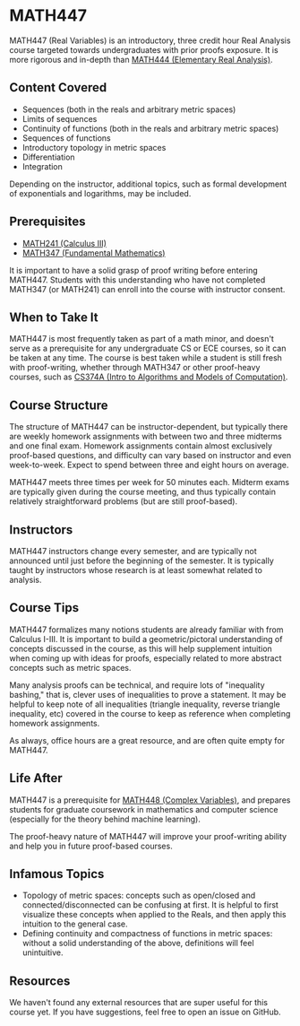 # MATH447

MATH447 (Real Variables) is an introductory, three credit hour Real Analysis course targeted towards undergraduates with prior proofs exposure. It is more rigorous and in-depth than [MATH444 (Elementary Real Analysis)](./MATH444.md).

## Content Covered

- Sequences (both in the reals and arbitrary metric spaces)
- Limits of sequences
- Continuity of functions (both in the reals and arbitrary metric spaces)
- Sequences of functions
- Introductory topology in metric spaces
- Differentiation
- Integration

Depending on the instructor, additional topics, such as formal development of exponentials and logarithms, may be included.

## Prerequisites

- [MATH241 (Calculus III)](./MATH241.md)
- [MATH347 (Fundamental Mathematics)](./MATH347.md)

It is important to have a solid grasp of proof writing before entering MATH447. Students with this understanding who have not completed MATH347 (or MATH241) can enroll into the course with instructor consent.

## When to Take It

MATH447 is most frequently taken as part of a math minor, and doesn't serve as a prerequisite for any undergraduate CS or ECE courses, so it can be taken at any time. The course is best taken while a student is still fresh with proof-writing, whether through MATH347 or other proof-heavy courses, such as [CS374A (Intro to Algorithms and Models of Computation)](../CS%20Course%20Offerings/CS374A.md).

## Course Structure

The structure of MATH447 can be instructor-dependent, but typically there are weekly homework assignments with between two and three midterms and one final exam. Homework assignments contain almost exclusively proof-based questions, and difficulty can vary based on instructor and even week-to-week. Expect to spend between three and eight hours on average.

MATH447 meets three times per week for 50 minutes each. Midterm exams are typically given during the course meeting, and thus typically contain relatively straightforward problems (but are still proof-based).

## Instructors

MATH447 instructors change every semester, and are typically not announced until just before the beginning of the semester. It is typically taught by instructors whose research is at least somewhat related to analysis.

## Course Tips

MATH447 formalizes many notions students are already familiar with from Calculus I-III. It is important to build a geometric/pictoral understanding of concepts discussed in the course, as this will help supplement intuition when coming up with ideas for proofs, especially related to more abstract concepts such as metric spaces.

Many analysis proofs can be technical, and require lots of "inequality bashing," that is, clever uses of inequalities to prove a statement. It may be helpful to keep note of all inequalities (triangle inequality, reverse triangle inequality, etc) covered in the course to keep as reference when completing homework assignments.

As always, office hours are a great resource, and are often quite empty for MATH447.

## Life After

MATH447 is a prerequisite for [MATH448 (Complex Variables)](./MATH448.md), and prepares students for graduate coursework in mathematics and computer science (especially for the theory behind machine learning).

The proof-heavy nature of MATH447 will improve your proof-writing ability and help you in future proof-based courses.

## Infamous Topics

- Topology of metric spaces: concepts such as open/closed and connected/disconnected can be confusing at first. It is helpful to first visualize these concepts when applied to the Reals, and then apply this intuition to the general case.
- Defining continuity and compactness of functions in metric spaces: without a solid understanding of the above, definitions will feel unintuitive.

## Resources

We haven't found any external resources that are super useful for this course yet. If you have suggestions, feel free to open an issue on GitHub.
